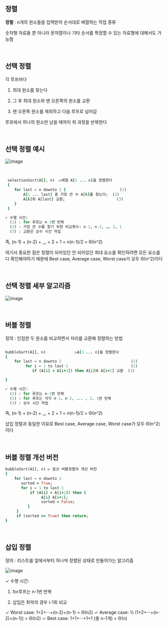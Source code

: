 ## 정렬

**정렬** : n개의 원소들을 입력받아 순서대로 배열하는 작업 종류

숫자형 자료들 뿐 아니라 문자열이나 기타 순서를 특정할 수 있는 자료형에 대해서도 가능함 

<br/>

## 선택 정렬 

각 루프마다 

1. 최대 원소를 찾는다

2. 그 후 최대 원소와 맨 오른쪽의 원소를 교환

3. 맨 오른쪽 원소를 제외하고 다음 루프로 넘어감

루프에서 하나의 원소만 남을 때까지 위 과정을 반복한다 

<br/>

## 선택 정렬 예시

![image](https://github.com/user-attachments/assets/5738280e-b807-4d9c-8da4-febd11c5b15b)

<br/>

```ruby
 selectionSort(A[], n)  ▷배열 A[1 ... n]을 정렬한다 
 { 
    for last ← n downto 2 {                        (1)
        A[1 ... last] 중 가장 큰 수 A[k]를 찾는다;  (2)
        A[k]와 A[last] 교환;                       (3)      
    }  
 } 

✓ 수행 시간: 
  (1) : for 루프는 n-1번 반복
  (2) : 가장 큰 수를 찾기 위한 비교횟수: n-1, n-2, …, 2, 1
  (3) : 교환은 상수 시간 작업
```
즉, (n-1) + (n-2) + ,,, + 2 + 1 = n(n-1)/2 = Θ(n^2)

여기서 중요한 점은 정렬이 되어있던 안 되어있던 최대 요소를 확인하려면 모든 요소를 다 확인해야하기 때문에 Best case, Average case, Worst case가 모두 Θ(n^2)이다 

<br/>

## 선택 정렬 세부 알고리즘 

![image](https://github.com/user-attachments/assets/71d05d0a-de60-4841-b019-9654f25b91d3)

<br/>

## 버블 정렬

정의 : 인접한 두 원소를 비교하면서 자리를 교환해 정렬하는 방법 

```ruby

bubbleSort(A[], n)             ▷A[1 ... n]을 정렬한다 
{ 
    for last ← n downto 2                               (1)
         for i ← 1 to last-1                            (2)
            if (A[i] > A[i+1]) then A[i]와 A[i+1] 교환  (3)

}

✓ 수행 시간:
  (1) : for 루프는 n-1번 반복
  (2) : for 루프는 각각 n-1, n-2, ... , 2, 1번 반복
  (3) : 상수 시간 작업
```

즉, (n-1) + (n-2) + ,,, + 2 + 1 = n(n-1)/2 = Θ(n^2)

삽입 정렬과 동일한 이유로 Best case, Average case, Worst case가 모두 Θ(n^2)이다

<br/>

## 버블 정렬 개선 버전 

```ruby
bubbleSort(A[], n) ▷ 앞선 버블정렬의 개선 버전 
{ 
    for last ← n downto 2
       sorted = True;
       for i ← 1 to last-1
           if (A[i] > A[i+1]) then {
                A[i] A[i+1];
                sorted = False;
          }
     }
     if (sorted == True) then return;
}
```

<br/>

## 삽입 정렬 

정의 : 리스트를 앞에서부터 하나씩 정렬된 상태로 만들어가는 알고리즘

![image](https://github.com/user-attachments/assets/f3d7034d-259f-4e5e-891b-117807b6a216)

✓ 수행 시간: 

1. for루프는 n-1번 반복

2. 삽입은 최악의 경우 i-1회 비교

✓ Worst case: 1+2+···+(n-2)+(n-1) = Θ(n2)
✓ Average case: ½ (1+2+···+(n-2)+(n-1)) = Θ(n2)
✓ Best case: 1+1+···+1+1 (총 n-1개) = Θ(n)

























































































